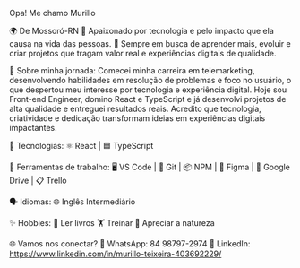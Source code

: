  Opa! Me chamo Murillo

🌍 De Mossoró-RN
💙 Apaixonado por tecnologia e pelo impacto que ela causa na vida das pessoas.
🧠 Sempre em busca de aprender mais, evoluir e criar projetos que tragam valor real e experiências digitais de qualidade.



💼 Sobre minha jornada:
 Comecei minha carreira em telemarketing, desenvolvendo habilidades em resolução de problemas e foco no usuário, o que despertou meu interesse por tecnologia e experiência digital.
 Hoje sou Front-end Engineer, domino React e TypeScript e já desenvolvi projetos de alta qualidade e entreguei resultados reais.
 Acredito que tecnologia, criatividade e dedicação transformam ideias em experiências digitais impactantes.


🚀 Tecnologias:
 ⚛️ React | 🟦 TypeScript


🧰 Ferramentas de trabalho:
🖥️ VS Code | 🐙 Git | 📦 NPM | 🎨 Figma | 📁 Google Drive | 📋 Trello


🗣️ Idiomas:
🌐 Inglês Intermediário


✨ Hobbies:
📖 Ler livros
🏋️ Treinar
🌄 Apreciar a natureza


🌐 Vamos nos conectar?
📱 WhatsApp: 84 98797-2974
💼 LinkedIn: https://www.linkedin.com/in/murillo-teixeira-403692229/






